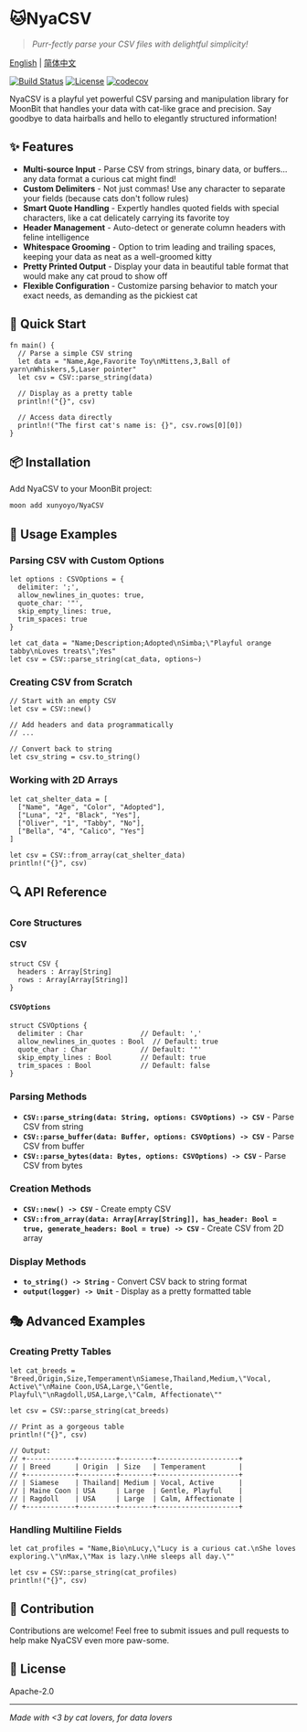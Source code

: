 # 🐱NyaCSV 

> *Purr-fectly parse your CSV files with delightful simplicity!*

[English](https://github.com/moonbit-community/NyaCSV/blob/main/README.md) | [简体中文](https://github.com/moonbit-community/NyaCSV/blob/main/README_zh_CN.md)

[![Build Status](https://img.shields.io/github/actions/workflow/status/moonbit-community/NyaCSV/ci.yml)](https://github.com/moonbit-community/NyaCSV/actions)
[![License](https://img.shields.io/github/license/moonbit-community/NyaCSV)](LICENSE)
[![codecov](https://codecov.io/gh/moonbit-community/NyaCSV/branch/main/graph/badge.svg)](https://codecov.io/gh/moonbit-community/NyaCSV)

NyaCSV is a playful yet powerful CSV parsing and manipulation library for MoonBit that handles your data with cat-like grace and precision. Say goodbye to data hairballs and hello to elegantly structured information!

## ✨ Features

- **Multi-source Input** - Parse CSV from strings, binary data, or buffers... any data format a curious cat might find!
- **Custom Delimiters** - Not just commas! Use any character to separate your fields (because cats don't follow rules)
- **Smart Quote Handling** - Expertly handles quoted fields with special characters, like a cat delicately carrying its favorite toy
- **Header Management** - Auto-detect or generate column headers with feline intelligence
- **Whitespace Grooming** - Option to trim leading and trailing spaces, keeping your data as neat as a well-groomed kitty
- **Pretty Printed Output** - Display your data in beautiful table format that would make any cat proud to show off
- **Flexible Configuration** - Customize parsing behavior to match your exact needs, as demanding as the pickiest cat

## 🚀 Quick Start

```moonbit
fn main() {
  // Parse a simple CSV string
  let data = "Name,Age,Favorite Toy\nMittens,3,Ball of yarn\nWhiskers,5,Laser pointer"
  let csv = CSV::parse_string(data)
  
  // Display as a pretty table
  println!("{}", csv)
  
  // Access data directly
  println!("The first cat's name is: {}", csv.rows[0][0])
}
```

## 📦 Installation

Add NyaCSV to your MoonBit project:

```bash
moon add xunyoyo/NyaCSV
```

## 🧶 Usage Examples

### Parsing CSV with Custom Options

```moonbit
let options : CSVOptions = {
  delimiter: ';',
  allow_newlines_in_quotes: true,
  quote_char: '"',
  skip_empty_lines: true,
  trim_spaces: true
}

let cat_data = "Name;Description;Adopted\nSimba;\"Playful orange tabby\nLoves treats\";Yes"
let csv = CSV::parse_string(cat_data, options~)
```

### Creating CSV from Scratch

```moonbit
// Start with an empty CSV
let csv = CSV::new()

// Add headers and data programmatically
// ...

// Convert back to string
let csv_string = csv.to_string()
```

### Working with 2D Arrays

```moonbit
let cat_shelter_data = [
  ["Name", "Age", "Color", "Adopted"],
  ["Luna", "2", "Black", "Yes"],
  ["Oliver", "1", "Tabby", "No"],
  ["Bella", "4", "Calico", "Yes"]
]

let csv = CSV::from_array(cat_shelter_data)
println!("{}", csv)
```

## 🔍 API Reference

### Core Structures

#### CSV

```moonbit
struct CSV {
  headers : Array[String]
  rows : Array[Array[String]]
}
```

#### `CSVOptions`

```moonbit
struct CSVOptions {
  delimiter : Char              // Default: ','
  allow_newlines_in_quotes : Bool  // Default: true
  quote_char : Char             // Default: '"'
  skip_empty_lines : Bool       // Default: true
  trim_spaces : Bool            // Default: false
}
```

### Parsing Methods

- **`CSV::parse_string(data: String, options: CSVOptions) -> CSV`** - Parse CSV from string
- **`CSV::parse_buffer(data: Buffer, options: CSVOptions) -> CSV`** - Parse CSV from buffer
- **`CSV::parse_bytes(data: Bytes, options: CSVOptions) -> CSV`** - Parse CSV from bytes

### Creation Methods

- **`CSV::new() -> CSV`** - Create empty CSV
- **`CSV::from_array(data: Array[Array[String]], has_header: Bool = true, generate_headers: Bool = true) -> CSV`** - Create CSV from 2D array

### Display Methods

- **`to_string() -> String`** - Convert CSV back to string format
- **`output(logger) -> Unit`** - Display as a pretty formatted table

## 🎭 Advanced Examples

### Creating Pretty Tables

```moonbit
let cat_breeds = "Breed,Origin,Size,Temperament\nSiamese,Thailand,Medium,\"Vocal, Active\"\nMaine Coon,USA,Large,\"Gentle, Playful\"\nRagdoll,USA,Large,\"Calm, Affectionate\""

let csv = CSV::parse_string(cat_breeds)

// Print as a gorgeous table
println!("{}", csv)

// Output:
// +------------+---------+--------+--------------------+
// | Breed      | Origin  | Size   | Temperament        |
// +------------+---------+--------+--------------------+
// | Siamese    | Thailand| Medium | Vocal, Active      |
// | Maine Coon | USA     | Large  | Gentle, Playful    |
// | Ragdoll    | USA     | Large  | Calm, Affectionate |
// +------------+---------+--------+--------------------+
```

### Handling Multiline Fields

```moonbit
let cat_profiles = "Name,Bio\nLucy,\"Lucy is a curious cat.\nShe loves exploring.\"\nMax,\"Max is lazy.\nHe sleeps all day.\""

let csv = CSV::parse_string(cat_profiles)
println!("{}", csv)
```

## 🐾 Contribution

Contributions are welcome! Feel free to submit issues and pull requests to help make NyaCSV even more paw-some.

## 📜 License

Apache-2.0

---

*Made with <3 by cat lovers, for data lovers*